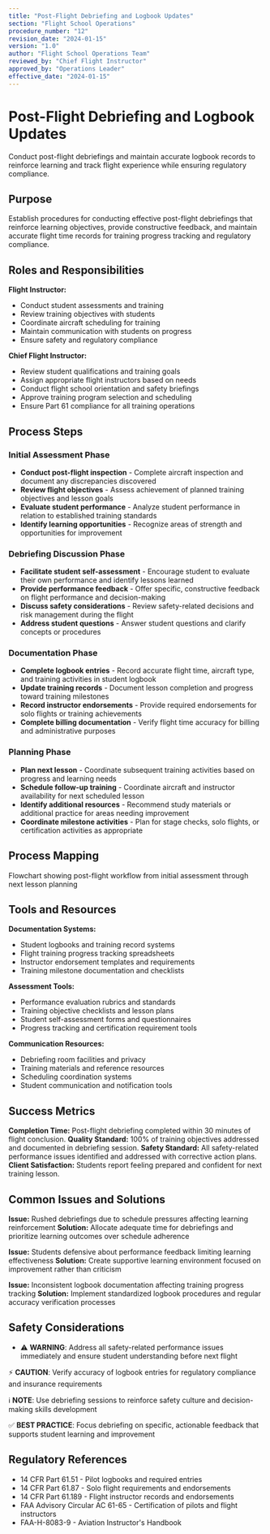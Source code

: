 ```yaml
---
title: "Post-Flight Debriefing and Logbook Updates"
section: "Flight School Operations"
procedure_number: "12"
revision_date: "2024-01-15"
version: "1.0"
author: "Flight School Operations Team"
reviewed_by: "Chief Flight Instructor"
approved_by: "Operations Leader"
effective_date: "2024-01-15"
---
```


# Post-Flight Debriefing and Logbook Updates

Conduct post-flight debriefings and maintain accurate logbook records to reinforce learning and track flight experience while ensuring regulatory compliance.

## Purpose

Establish procedures for conducting effective post-flight debriefings that reinforce learning objectives, provide constructive feedback, and maintain accurate flight time records for training progress tracking and regulatory compliance.

## Roles and Responsibilities

**Flight Instructor:**

- Conduct student assessments and training
- Review training objectives with students
- Coordinate aircraft scheduling for training
- Maintain communication with students on progress
- Ensure safety and regulatory compliance

**Chief Flight Instructor:**

- Review student qualifications and training goals
- Assign appropriate flight instructors based on needs
- Conduct flight school orientation and safety briefings
- Approve training program selection and scheduling
- Ensure Part 61 compliance for all training operations
## Process Steps

### Initial Assessment Phase

- **Conduct post-flight inspection** - Complete aircraft inspection and document any discrepancies discovered
- **Review flight objectives** - Assess achievement of planned training objectives and lesson goals
- **Evaluate student performance** - Analyze student performance in relation to established training standards
- **Identify learning opportunities** - Recognize areas of strength and opportunities for improvement

### Debriefing Discussion Phase

- **Facilitate student self-assessment** - Encourage student to evaluate their own performance and identify lessons learned
- **Provide performance feedback** - Offer specific, constructive feedback on flight performance and decision-making
- **Discuss safety considerations** - Review safety-related decisions and risk management during the flight
- **Address student questions** - Answer student questions and clarify concepts or procedures

### Documentation Phase

- **Complete logbook entries** - Record accurate flight time, aircraft type, and training activities in student logbook
- **Update training records** - Document lesson completion and progress toward training milestones
- **Record instructor endorsements** - Provide required endorsements for solo flights or training achievements
- **Complete billing documentation** - Verify flight time accuracy for billing and administrative purposes

### Planning Phase

- **Plan next lesson** - Coordinate subsequent training activities based on progress and learning needs
- **Schedule follow-up training** - Coordinate aircraft and instructor availability for next scheduled lesson
- **Identify additional resources** - Recommend study materials or additional practice for areas needing improvement
- **Coordinate milestone activities** - Plan for stage checks, solo flights, or certification activities as appropriate

## Process Mapping

Flowchart showing post-flight workflow from initial assessment through next lesson planning

## Tools and Resources

**Documentation Systems:**

- Student logbooks and training record systems
- Flight training progress tracking spreadsheets
- Instructor endorsement templates and requirements
- Training milestone documentation and checklists

**Assessment Tools:**

- Performance evaluation rubrics and standards
- Training objective checklists and lesson plans
- Student self-assessment forms and questionnaires
- Progress tracking and certification requirement tools

**Communication Resources:**

- Debriefing room facilities and privacy
- Training materials and reference resources
- Scheduling coordination systems
- Student communication and notification tools

## Success Metrics

**Completion Time:** Post-flight debriefing completed within 30 minutes of flight conclusion.
**Quality Standard:** 100% of training objectives addressed and documented in debriefing session.
**Safety Standard:** All safety-related performance issues identified and addressed with corrective action plans.
**Client Satisfaction:** Students report feeling prepared and confident for next training lesson.

## Common Issues and Solutions

**Issue:** Rushed debriefings due to schedule pressures affecting learning reinforcement
**Solution:** Allocate adequate time for debriefings and prioritize learning outcomes over schedule adherence

**Issue:** Students defensive about performance feedback limiting learning effectiveness
**Solution:** Create supportive learning environment focused on improvement rather than criticism

**Issue:** Inconsistent logbook documentation affecting training progress tracking
**Solution:** Implement standardized logbook procedures and regular accuracy verification processes

## Safety Considerations

- ⚠️ **WARNING**: Address all safety-related performance issues immediately and ensure student understanding before next flight



⚡ **CAUTION**: Verify accuracy of logbook entries for regulatory compliance and insurance requirements

ℹ️ **NOTE**: Use debriefing sessions to reinforce safety culture and decision-making skills development

✅ **BEST PRACTICE**: Focus debriefing on specific, actionable feedback that supports student learning and improvement

## Regulatory References

- 14 CFR Part 61.51 - Pilot logbooks and required entries
- 14 CFR Part 61.87 - Solo flight requirements and endorsements
- 14 CFR Part 61.189 - Flight instructor records and endorsements
- FAA Advisory Circular AC 61-65 - Certification of pilots and flight instructors
- FAA-H-8083-9 - Aviation Instructor's Handbook
